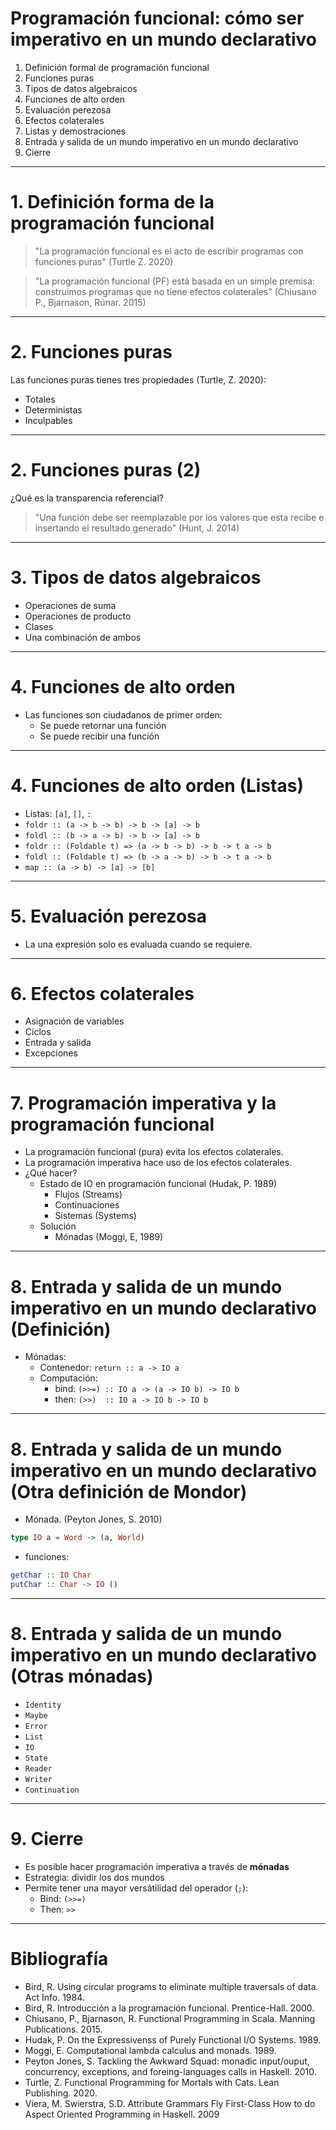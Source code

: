 # Programación funcional: cómo ser imperativo en un mundo declarativo

1. Definición formal de programación funcional
2. Funciones puras
3. Tipos de datos algebraicos
4. Funciones de alto orden
4. Evaluación perezosa
6. Efectos colaterales
7. Listas y demostraciones
8. Entrada y salida de un mundo imperativo en un mundo declarativo
9. Cierre

---

# 1. Definición forma de la programación funcional

> "La programación funcional es el acto de escribir programas con funciones
>  puras" (Turtle Z. 2020)


> "La programación funcional (PF) está basada en un simple premisa: construimos
>  programas que no tiene efectos colaterales"
>  (Chiusano P., Bjarnason, Rúnar. 2015)

---

# 2. Funciones puras

Las funciones puras tienes tres propiedades (Turtle, Z. 2020):

* Totales
* Deterministas
* Inculpables

---

# 2. Funciones puras (2)

¿Qué es la transparencia referencial?

> "Una función debe ser reemplazable por los valores que esta
> recibe e insertando el resultado generado" (Hunt, J. 2014)

---

# 3. Tipos de datos algebraicos

* Operaciones de suma
* Operaciones de producto
* Clases
* Una combinación de ambos

---

# 4. Funciones de alto orden

* Las funciones son ciudadanos de primer orden:
  * Se puede retornar una función
  * Se puede recibir una función

---

# 4. Funciones de alto orden (Listas)

* Listas: `[a]`, `[]`, `:`
* `foldr :: (a -> b -> b) -> b -> [a] -> b`
* `foldl :: (b -> a -> b) -> b -> [a] -> b`
* `foldr :: (Foldable t) => (a -> b -> b) -> b -> t a -> b`
* `foldl :: (Foldable t) => (b -> a -> b) -> b -> t a -> b`
* `map :: (a -> b) -> [a] -> [b]`

---

# 5. Evaluación perezosa

* La una expresión solo es evaluada cuando se requiere.

---

# 6. Efectos colaterales

* Asignación de variables
* Ciclos
* Entrada y salida
* Excepciones

---

# 7. Programación imperativa y la programación funcional

* La programación funcional (pura) evita los efectos colaterales.
* La programación imperativa hace uso de los efectos colaterales.
* ¿Qué hacer?
  - Estado de IO en programación funcional (Hudak, P. 1989)
    * Flujos (Streams)
    * Continuaciones
    * Sistemas (Systems)
  - Solución
    * Mónadas (Moggi, E, 1989)

---

# 8. Entrada y salida de un mundo imperativo en un mundo declarativo (Definición)

* Mónadas:
  - Contenedor: `return :: a -> IO a`
  - Computación:
      * bind: `(>>=) :: IO a -> (a -> IO b) -> IO b`
    * then: `(>>)  :: IO a -> IO b -> IO b`

---

# 8. Entrada y salida de un mundo imperativo en un mundo declarativo (Otra definición de Mondor)

* Mónada. (Peyton Jones, S. 2010)

```haskell
type IO a = Word -> (a, World)
```

* funciones:

```haskell
getChar :: IO Char
putChar :: Char -> IO ()
```

---

# 8. Entrada y salida de un mundo imperativo en un mundo declarativo (Otras mónadas)

* `Identity`
* `Maybe`
* `Error`
* `List`
* `IO`
* `State`
* `Reader`
* `Writer`
* `Continuation`

---

# 9. Cierre

* Es posible hacer programación imperativa a través de **mónadas**
* Estrategia: dividir los dos mundos
* Permite tener una mayor versátilidad del operador (`;`):
  + Bind: `(>>=)`
  + Then: `>>`

---

# Bibliografía

* Bird, R. Using circular programs to eliminate multiple traversals of data. Act Info. 1984.
* Bird, R. Introducción a la programación funcional. Prentice-Hall. 2000.
* Chiusano, P., Bjarnason, R. Functional Programming in Scala. Manning Publications. 2015.
* Hudak, P. On the Expressivenss of Purely Functional I/O Systems. 1989.
* Moggi, E. Computational lambda calculus and monads. 1989.
* Peyton Jones, S. Tackling the Awkward Squad: monadic input/ouput, concurrency, exceptions, and foreing-languages calls in Haskell. 2010.
* Turtle, Z. Functional Programming for Mortals with Cats. Lean Publishing. 2020.
* Viera, M. Swierstra, S.D. Attribute Grammars Fly First-Class How to do Aspect Oriented Programming in Haskell. 2009
